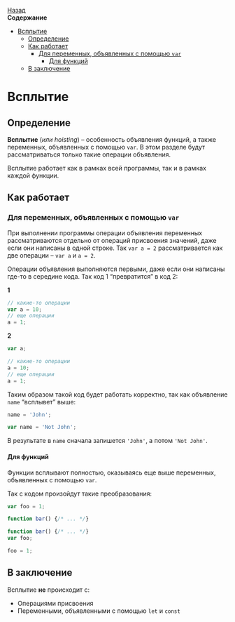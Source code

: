 <!-- START doctoc generated TOC please keep comment here to allow auto update -->
<!-- DON'T EDIT THIS SECTION, INSTEAD RE-RUN doctoc TO UPDATE -->
[Назад](README.md)<br />**Содержание**

- [Всплытие](#%D0%B2%D1%81%D0%BF%D0%BB%D1%8B%D1%82%D0%B8%D0%B5)
  - [Определение](#%D0%BE%D0%BF%D1%80%D0%B5%D0%B4%D0%B5%D0%BB%D0%B5%D0%BD%D0%B8%D0%B5)
  - [Как работает](#%D0%BA%D0%B0%D0%BA-%D1%80%D0%B0%D0%B1%D0%BE%D1%82%D0%B0%D0%B5%D1%82)
    - [Для переменных, объявленных с помощью `var`](#%D0%B4%D0%BB%D1%8F-%D0%BF%D0%B5%D1%80%D0%B5%D0%BC%D0%B5%D0%BD%D0%BD%D1%8B%D1%85-%D0%BE%D0%B1%D1%8A%D1%8F%D0%B2%D0%BB%D0%B5%D0%BD%D0%BD%D1%8B%D1%85-%D1%81-%D0%BF%D0%BE%D0%BC%D0%BE%D1%89%D1%8C%D1%8E-var)
      - [Для функций](#%D0%B4%D0%BB%D1%8F-%D1%84%D1%83%D0%BD%D0%BA%D1%86%D0%B8%D0%B9)
  - [В заключение](#%D0%B2-%D0%B7%D0%B0%D0%BA%D0%BB%D1%8E%D1%87%D0%B5%D0%BD%D0%B8%D0%B5)

<!-- END doctoc generated TOC please keep comment here to allow auto update -->

# Всплытие

## Определение

**Всплытие** (*или hoisting*) – особенность объявления функций, а также переменных, объявленных с помощью `var`. В этом разделе будут рассматриваться только такие операции объявления. 

Всплытие работает как в рамках всей программы, так и в рамках каждой функции.

## Как работает

### Для переменных, объявленных с помощью `var`

При выполнении программы операции объявления переменных рассматриваются отдельно от операций присвоения значений, даже если они написаны в одной строке. Так `var a = 2` рассматривается как две операции – `var a` и `a = 2`. 

Операции объявления выполняются первыми, даже если они написаны где-то в середине кода. Так код 1 “превратится” в код 2:

**1**

```javascript
// какие-то операции
var a = 10;
// еще операции
a = 1;
```

**2**

```javascript
var a;

// какие-то операции
a = 10;
// еще операции
a = 1;
```

Таким образом такой код будет работать корректно, так как объявление `name` “всплывет” выше:

```javascript
name = 'John';

var name = 'Not John';
```

В результате в `name` сначала запишется `'John'`, а потом `'Not John'`.

#### Для функций

Функции всплывают полностью, оказываясь еще выше переменных, объявленных с помощью `var`. 

Так с кодом произойдут такие преобразования:

```javascript
var foo = 1;

function bar() {/* ... */}
```

```javascript
function bar() {/* ... */}
var foo;

foo = 1;
```

## В заключение

Всплытие **не** происходит с:

- Операциями присвоения
- Переменными, объявленными с помощью `let` и `const`

